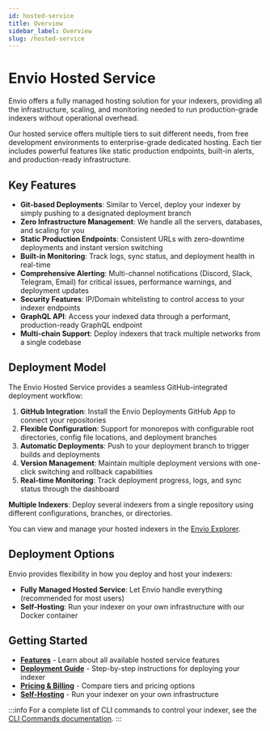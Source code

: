 ```yaml
---
id: hosted-service
title: Overview
sidebar_label: Overview
slug: /hosted-service
---
```


# Envio Hosted Service

Envio offers a fully managed hosting solution for your indexers, providing all the infrastructure, scaling, and monitoring needed to run production-grade indexers without operational overhead.

Our hosted service offers multiple tiers to suit different needs, from free development environments to enterprise-grade dedicated hosting. Each tier includes powerful features like static production endpoints, built-in alerts, and production-ready infrastructure.

## Key Features

- **Git-based Deployments**: Similar to Vercel, deploy your indexer by simply pushing to a designated deployment branch
- **Zero Infrastructure Management**: We handle all the servers, databases, and scaling for you
- **Static Production Endpoints**: Consistent URLs with zero-downtime deployments and instant version switching
- **Built-in Monitoring**: Track logs, sync status, and deployment health in real-time
- **Comprehensive Alerting**: Multi-channel notifications (Discord, Slack, Telegram, Email) for critical issues, performance warnings, and deployment updates
- **Security Features**: IP/Domain whitelisting to control access to your indexer endpoints
- **GraphQL API**: Access your indexed data through a performant, production-ready GraphQL endpoint
- **Multi-chain Support**: Deploy indexers that track multiple networks from a single codebase

## Deployment Model

The Envio Hosted Service provides a seamless GitHub-integrated deployment workflow:

1. **GitHub Integration**: Install the Envio Deployments GitHub App to connect your repositories
2. **Flexible Configuration**: Support for monorepos with configurable root directories, config file locations, and deployment branches
3. **Automatic Deployments**: Push to your deployment branch to trigger builds and deployments
4. **Version Management**: Maintain multiple deployment versions with one-click switching and rollback capabilities
5. **Real-time Monitoring**: Track deployment progress, logs, and sync status through the dashboard

**Multiple Indexers**: Deploy several indexers from a single repository using different configurations, branches, or directories.

You can view and manage your hosted indexers in the [Envio Explorer](https://envio.dev/explorer).

## Deployment Options

Envio provides flexibility in how you deploy and host your indexers:

- **Fully Managed Hosted Service**: Let Envio handle everything (recommended for most users)
- **Self-Hosting**: Run your indexer on your own infrastructure with our Docker container

## Getting Started

- **[Features](./hosted-service-features.md)** - Learn about all available hosted service features
- **[Deployment Guide](./hosted-service-deployment.md)** - Step-by-step instructions for deploying your indexer
- **[Pricing & Billing](./hosted-service-billing.mdx)** - Compare tiers and pricing options
- **[Self-Hosting](./self-hosting.md)** - Run your indexer on your own infrastructure

:::info
For a complete list of CLI commands to control your indexer, see the [CLI Commands documentation](../Guides/cli-commands.md).
:::
